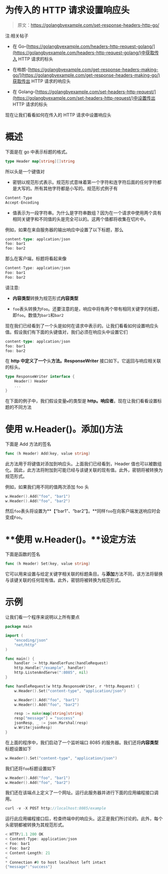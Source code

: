# 为传入的 HTTP 请求设置响应头

> 原文：<https://golangbyexample.com/set-response-headers-http-go/>

注:相关帖子

*   在 Go–[https://golangbyexample.com/headers-http-request-golang/](https://golangbyexample.com/headers-http-request-golang/)中获取传入 HTTP 请求的标头

*   在格朗-[https://golangbyexample.com/get-response-headers-making-go/](https://golangbyexample.com/get-response-headers-making-go/)获取传出 HTTP 请求的响应头

*   在 Golang–[https://golangbyexample.com/set-headers-http-request/](https://golangbyexample.com/set-headers-http-request/)中设置传出 HTTP 请求的标头

现在让我们看看如何在传入的 HTTP 请求中设置响应头

# **概述**

下面是在 go 中表示标题的格式。

```go
type Header map[string][]string
```

所以头是一个键值对

*   密钥以规范形式表示。规范形式意味着第一个字符和连字符后面的任何字符都是大写的。所有其他字符都是小写的。规范形式例子有

```go
Content-Type
Accept-Encoding
```

*   值表示为一段字符串。为什么是字符串数组？因为在一个请求中使用两个具有相同关键字和不同值的头是完全可以的。这两个值都将收集在切片中。

例如，如果在来自服务器的输出响应中设置了以下标题，那么

```go
content-type: applcation/json
foo: bar1
foo: bar2
```

那么在客户端，标题将看起来像

```go
Content-Type: applcation/json
Foo: bar1
Foo: bar2
```

请注意:

*   **内容类型**转换为规范形式**内容类型**

*   `foo`表头转换为`Foo`。还要注意的是，响应中将有两个带有相同关键字的标题，即`foo`。数值为`bar1`和`bar2`

现在我们已经看到了一个头是如何在请求中表示的。让我们看看如何设置响应头值。假设我们有下面的头键值对，我们必须在响应头中设置它们

```go
content-type: applcation/json
foo: bar1
foo: bar2
```

在 **http 中定义了一个**头**方法。ResponseWriter** 接口如下。它返回与响应相关联的标头。

```go
type ResponseWriter interface {
    Header() Header
    ...
}
```

在下面的例子中，我们假设变量`w`的类型是 **http。响应者**。现在让我们看看设置标题的不同方法

# **使用 w.Header()。添加()方法**

下面是 Add 方法的签名

```go
func (h Header) Add(key, value string)
```

此方法用于将键值对添加到响应头。上面我们已经看到，Header 值也可以被数组化。因此，此方法将附加到可能已经与该键关联的现有值。此外，密钥将被转换为规范形式。

例如，如果我们用不同的值两次添加 foo 头

```go
w.Header().Add("foo", "bar1")
w.Header().Add("foo", "bar2")
```

然后`foo`表头将设置为**【“bar1”、“bar2”】。**同样`foo`在向客户端发送响应时会变成`Foo`。

# **使用 w.Header()。**设定方法

下面是函数的签名

```go
func (h Header) Set(key, value string)
```

它可以用来设置与给定关键字相关联的标题条目。与**添加**方法不同，该方法将替换与该键关联的任何现有值。此外，密钥将被转换为规范形式。

# **示例**

让我们看一个程序来说明以上所有要点

```go
package main

import (
	"encoding/json"
	"net/http"
)

func main() {
	handler := http.HandlerFunc(handleRequest)
	http.Handle("/example", handler)
	http.ListenAndServe(":8085", nil)
}

func handleRequest(w http.ResponseWriter, r *http.Request) {
	w.Header().Set("content-type", "application/json")

	w.Header().Add("foo", "bar1")
	w.Header().Add("foo", "bar2")

	resp := make(map[string]string)
	resp["message"] = "success"
	jsonResp, _ := json.Marshal(resp)
	w.Write(jsonResp)
}
```

在上面的程序中，我们启动了一个监听端口 8085 的服务器。我们还将**内容类型**标题设置如下

```go
w.Header().Set("content-type", "application/json")
```

我们还将`foo`标题设置如下

```go
w.Header().Add("foo", "bar1")
w.Header().Add("foo", "bar2")
```

我们还在该端点上定义了一个网址。运行此服务器并进行下面的应用编程接口调用。

```go
curl -v -X POST http://localhost:8085/example
```

运行此应用编程接口后，检查终端中的响应头。这正是我们所讨论的。此外，每个头密钥都被转换为其规范形式。

```go
< HTTP/1.1 200 OK
< Content-Type: application/json
< Foo: bar1
< Foo: bar2
< Content-Length: 21
< 
* Connection #0 to host localhost left intact
{"message":"success"}
```